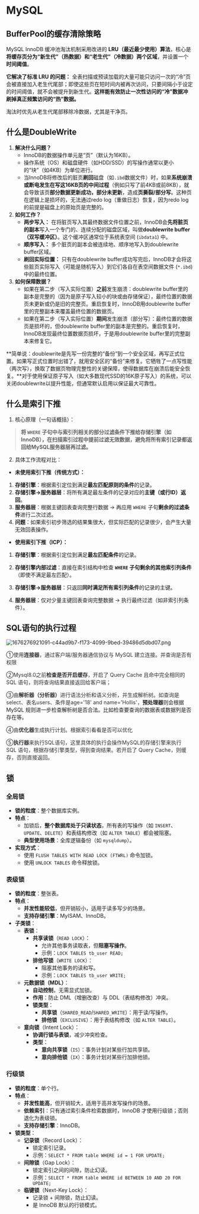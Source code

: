 # MySQL

## BufferPool的缓存清除策略

MySQL InnoDB 缓冲池淘汰机制采用改进的 **LRU（最近最少使用）算法**，核心是**将缓存页分为“新生代”（热数据）和“老生代”（冷数据）两个区域**，并设置一个 **时间阈值**。

**它解决了标准 LRU 的问题：** 全表扫描或预读加载的大量可能只访问一次的“冷”页会被直接加入老生代尾部；即使这些页在短时间内被再次访问，只要间隔小于设定的时间阈值，就不会被提升到新生代。**这样能有效防止一次性访问的“冷”数据冲刷掉真正频繁访问的“热”数据。**

淘汰时优先从老生代尾部移除冷数据，尤其是干净页。

## 什么是DoubleWrite

1. **​解决什么问题？​**​
   - InnoDB的数据操作单元是“页”（默认为16KB）。
   - 操作系统（OS）和磁盘硬件（如HDD/SSD）的写操作通常以更小的“块”（如4KB）为单位进行。
   - 当InnoDB将修改后的脏页**刷回**磁盘（如`.ibd`数据文件）时，如果**系统崩溃或断电发生在写这16KB页的中间过程**（例如只写了前4KB或前8KB），就会导致该页**部分数据更新成功，部分未更新**，造成**页撕裂/部分写**。这种页在逻辑上是损坏的，无法通过redo log（重做日志）恢复，因为redo log的前提是磁盘上的原始页是完整的。
2. **如何工作？**
   - **两步写入：** 在将脏页写入其最终数据文件位置之前，InnoDB会**先将脏页的副本**写入一个专门的、连续分配的磁盘区域，叫做**doublewrite buffer（双写缓冲区）**。这个缓冲区通常位于系统表空间 (`ibdata1`) 中。
   - **顺序写入：** 多个脏页的副本会被连续地、顺序地写入到doublewrite buffer区域。
   - **刷回实际位置：** 只有在doublewrite buffer成功写完后，InnoDB才会将这些脏页实际写入（可能是随机写入）到它们各自在表空间数据文件 (`*.ibd`) 中的最终位置。
3. **如何保障数据？**
   - 如果在第二步（写入实际位置）**之前**发生崩溃：doublewrite buffer里的副本是完整的（因为是原子写入较小的块或由存储保证），最终位置的数据页未更新或仍是旧的完整页。重启恢复时，InnoDB用doublewrite buffer里的完整副本来覆盖最终位置的数据页。
   - 如果在第二步（写入实际位置）**期间**发生崩溃（部分写）：最终位置的数据页是损坏的，但doublewrite buffer里的副本是完整的。重启恢复时，InnoDB发现最终位置数据页损坏，于是用doublewrite buffer里的完整副本来修复它。

**简单说：doublewrite是先写一份完整的“备份”到一个安全区域，再写正式位置。如果写正式位置时出错了，就用安全区的“备份”来修复。它牺牲了一点写性能（两次写），换取了数据页物理完整性的关键保障，使得数据库在崩溃后能安全恢复。**对于使用保证原子写入（如大多数现代SSD的16K原子写入）的系统，可以关闭doublewrite以提升性能，但通常默认启用以保证最大可靠性。

## 什么是索引下推

1. 核心原理（一句话概括）：

> **将 `WHERE` 子句中与索引列相关的部分过滤条件下推给存储引擎（如InnoDB），在扫描索引过程中提前过滤无效数据，避免将所有索引记录都返回给MySQL服务器层再过滤。**

2. 具体工作流程对比：

* **未使用索引下推（传统方式）：**

1. **存储引擎**：根据索引定位到满足**最左匹配原则的条件**的记录。
2. **存储引擎→服务器层**：将所有满足最左条件的记录对应的**主键（或行ID）返回**。
3. **服务器层**：根据主键回表查询完整行数据 → 再应用 `WHERE` 子句**剩余的过滤条件**进行二次过滤。
4. **问题**：如果索引初步筛选的结果集很大，但实际匹配的记录很少，会产生大量无效回表操作。

* **使用索引下推（ICP）：**

1. **存储引擎**：根据索引定位到满足**最左匹配条件**的记录。

2. **存储引擎内部过滤**：直接在索引结构中检查 **`WHERE` 子句剩余的其他索引列条件**（即使不满足最左匹配）。

3. **存储引擎→服务器层**：只返回**同时满足所有索引列条件**的记录的主键。

4. **服务器层**：仅对少量主键回表查询完整数据 → 执行最终过滤（如非索引列条件）。

## SQL语句的执行过程

   ![1676276921091-c44ad9b7-f173-4099-9bed-39486d5dbd07.png](https://pub-8f51c562924b4b9f89b40704dbb3bc16.r2.dev/PicGo/1676276921091-c44ad9b7-f173-4099-9bed-39486d5dbd07-357586.png)

   <font style="color:rgba(25, 26, 31, 0.9);">①使用</font>**<font style="color:rgba(25, 26, 31, 0.9);">连接器</font>**<font style="color:rgba(25, 26, 31, 0.9);">，通过客户端/服务器通信协议与 MySQL 建立连接。并查询是否有权限</font>

   <font style="color:rgba(25, 26, 31, 0.9);">②Mysql8.0之前</font>**<font style="color:rgba(25, 26, 31, 0.9);">检查是否开启缓存</font>**<font style="color:rgba(25, 26, 31, 0.9);">，开启了 Query Cache 且命中完全相同的 SQL 语句，则将查询结果直接返回给客户端；</font>

   <font style="color:rgba(25, 26, 31, 0.9);">③由</font>**<font style="color:rgba(25, 26, 31, 0.9);">解析器（分析器）</font>**<font style="color:rgba(25, 26, 31, 0.9);">进行语法分析和语义分析，并生成解析树。如查询是select、表名users、条件是age='18' and name='Hollis'，</font>**预处理器**则会根据 MySQL 规则进一步检查解析树是否合法。比如检查要查询的数据表或数据列是否存在等。

   <font style="color:rgba(25, 26, 31, 0.9);">④由</font>**<font style="color:rgba(25, 26, 31, 0.9);">优化器</font>**<font style="color:rgba(25, 26, 31, 0.9);">生成执行计划。根据索引看看是否可以优化</font>

   <font style="color:rgba(25, 26, 31, 0.9);">⑤</font>**<font style="color:rgba(25, 26, 31, 0.9);">执行器</font>**<font style="color:rgba(25, 26, 31, 0.9);">来执行SQL语句，这里具体的执行会操作MySQL的存储引擎来执行 SQL 语句，根据存储引擎类型，得到查询结果。若开启了 Query Cache，则缓存，否则直接返回。</font>

   ## 锁

   ### 全局锁

   - **锁的粒度**：整个数据库实例。
   - **特点**：
     - 加锁后，**整个数据库处于只读状态**，所有表的写操作（如 `INSERT`、`UPDATE`、`DELETE`）和表结构修改（如 `ALTER TABLE`）都会被阻塞。
     - **典型使用场景**：全库逻辑备份（如 `mysqldump`）。
   - **实现方式**：
     - 使用 `FLUSH TABLES WITH READ LOCK (FTWRL)` 命令加锁。
     - 使用 `UNLOCK TABLES` 命令释放锁。

   ### 表级锁

   - **锁的粒度**：整张表。
   - **特点**：
     - **并发性能较低**，但开销较小，适用于读多写少的场景。
     - **支持存储引擎**：MyISAM、InnoDB。
   - **子类锁**：
     - **表锁**：
       - **共享读锁**（`READ LOCK`）：
         - 允许其他事务读取表，但**阻塞写操作**。
         - 示例：`LOCK TABLES tb_user READ;`
       - **排他写锁**（`WRITE LOCK`）：
         - 阻塞其他事务的读和写。
         - 示例：`LOCK TABLES tb_user WRITE;`
     - **元数据锁（MDL）**：
       - **自动控制**，无需显式加锁。
       - **作用**：防止 DML（增删改查）与 DDL（表结构修改）冲突。
       - **锁类型**：
         - **共享锁**（`SHARED_READ`/`SHARED_WRITE`）：用于读/写操作。
         - **排他锁**（`EXCLUSIVE`）：用于表结构修改（如 `ALTER TABLE`）。
     - **意向锁**（Intent Lock）：
       - **协调行锁与表锁**，减少冲突检查。
       - **类型**：
         - **意向共享锁**（`IS`）：事务计划对某些行加共享锁。
         - **意向排他锁**（`IX`）：事务计划对某些行加排他锁。

   ### 行级锁

   - **锁的粒度**：单个行。
   - **特点**：
     - **并发性能高**，但开销较大，适用于高并发写操作的场景。
     - **依赖索引**：只有通过索引条件检索数据时，InnoDB 才使用行级锁；否则退化为表级锁。
     - **支持存储引擎**：InnoDB。
   - **锁类型**：
     - **记录锁**（Record Lock）：
       - 锁定索引记录。
       - 示例：`SELECT * FROM table WHERE id = 1 FOR UPDATE;`
     - **间隙锁**（Gap Lock）：
       - 锁定索引之间的间隙，防止幻读。
       - 示例：`SELECT * FROM table WHERE id BETWEEN 10 AND 20 FOR UPDATE;`
     - **临键锁**（Next-Key Lock）：
       - 记录锁 + 间隙锁，防止幻读。
       - 是 InnoDB 默认的行锁模式。